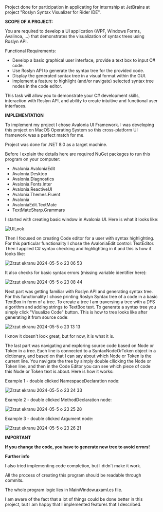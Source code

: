 Project done for participation in applicating for internship at JetBrains at project "Roslyn Syntax Visualizer for Rider IDE".

**SCOPE OF A PROJECT:**

You are required to develop a UI application (WPF, Windows Forms, Avalinoa, …) that demonstrates the visualization of syntax trees using Roslyn API.

Functional Requirements:
- Develop a basic graphical user interface, provide a text box to input C# code.
- Use Roslyn API to generate the syntax tree for the provided code.
- Display the generated syntax tree in a visual format within the GUI.
- Implement a feature to highlight (and/or navigate) selected syntax tree nodes in the code editor.

This task will allow you to demonstrate your C# development skills, interaction with Roslyn API, and ability to create intuitive and functional user interfaces.

**IMPLEMENTATION**

To implement my project I chose Avalonia UI Framework. I was developing this project on MacOS Operating System so this cross-platform UI framework was a perfect match for me.

Project was done for .NET 8.0 as a target machine.

Before I explain the details here are required NuGet packages to run this program on your computer:
- Avalonia.AvaloniaEdit
- Avalonia.Desktop
- Avalonia.Diagnostics
- Avalonia.Fonts.Inter
- Avalonia.ReactiveUI
- Avalonia.Themes.Fluent
- Avalonia
- AvaloniaEdit.TextMate
- TextMateSharp.Grammars

I started with creating basic window in Avalonia UI. Here is what it looks like:

![UILook](https://github.com/molczane/CodeVisualizer/assets/128298715/14d48e8a-c6e3-4b72-8a8a-c3b5c1d808a4)

Then I focused on creating Code editor for a user with syntax highlighting. For this particular functionality I chose the AvaloniaEdit control: TextEditor. Then I applied C# syntax checking and highlighting in it and this is how it looks like:

![Zrzut ekranu 2024-05-5 o 23 06 53](https://github.com/molczane/CodeVisualizer/assets/128298715/6683afae-52f2-4e6e-8a96-e2dc47067640)

It also checks for basic syntax errors (missing variable identifier here):

![Zrzut ekranu 2024-05-5 o 23 08 44](https://github.com/molczane/CodeVisualizer/assets/128298715/f382702a-7f74-4a4b-879a-22bda8497b2d)

Next part was getting familiar with Roslyn API and generating syntax tree. For this functionality I chose printing Roslyn Syntax tree of a code in a basic TextBox in form of a tree. To create a tree I am traversing a tree with a DFS algorithm and adding strings to TextBox text. To generate a syntax tree you simply click "Visualize Code" button.  This is how to tree looks like after generating it from source code:

![Zrzut ekranu 2024-05-5 o 23 13 13](https://github.com/molczane/CodeVisualizer/assets/128298715/675c2bfe-f505-41f8-a52b-fd5879b8fa1c)

I know it doesn't look great, but for now, it is what it is.

The last part was navigating and exploring source code based on Node or Token in a tree. Each line is connected to a SyntaxNodeOrToken object in a dictionary, and based on that I can say about which Node or Token is the current line. You navigate the tree by simply double cllicking the Node or Token line, and then in the Code Editor you can see which piece of code this Node or Token text is about. Here is how it works:

Example 1 - double clicked NamespaceDeclaration node:

![Zrzut ekranu 2024-05-5 o 23 24 33](https://github.com/molczane/CodeVisualizer/assets/128298715/14b9bcff-853e-4352-afe2-2e4e2890e6d3)

Example 2 - double clicked MethodDeclaration node:

![Zrzut ekranu 2024-05-5 o 23 25 28](https://github.com/molczane/CodeVisualizer/assets/128298715/61461834-6a48-42f9-936b-0ce0263e0861)

Example 3 - double clicked Argument node:

![Zrzut ekranu 2024-05-5 o 23 26 21](https://github.com/molczane/CodeVisualizer/assets/128298715/ce090cae-6f6a-4d11-acb4-d616725a38af)

**IMPORTANT**

**If you change the code, you have to generate new tree to avoid errors!**

**Further info**

I also tried implementing code completion, but I didn't make it work.

All the process of creating this program should be readable through commits.

The whole program logic lies in MainWindow.axaml.cs file.

I am aware of the fact that a lot of things could be done better in this project, but I am happy that I implemented features that I described. 